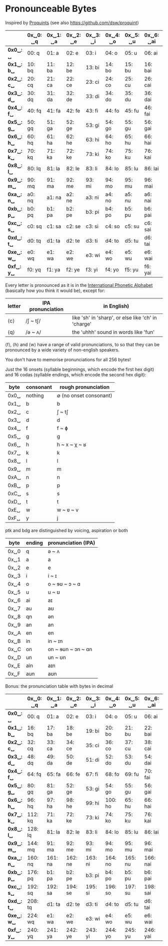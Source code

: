 # Pronounceable Bytes

Inspired by [Proquints](https://arxiv.org/html/0901.4016) (see also https://github.com/dsw/proquint)

|  | 0x␣0: **␣q** | 0x␣1: **␣a** | 0x␣2: **␣e** | 0x␣3: **␣i** | 0x␣4: **␣o** | 0x␣5: **␣u** | 0x␣6: **␣ai** | 0x␣7: **␣au** | 0x␣8: **␣qn** | 0x␣9: **␣an** | 0x␣a: **␣en** | 0x␣b: **␣in** | 0x␣c: **␣on** | 0x␣d: **␣un** | 0x␣e: **␣ain** | 0x␣f: **␣aun** | 
| --- | --- | --- | --- | --- | --- | --- | --- | --- | --- | --- | --- | --- | --- | --- | --- | --- |
| **0x0␣:  ␣** | 00:  q | 01:  a | 02:  e | 03:  i | 04:  o | 05:  u | 06:  ai | 07:  au | 08:  qn | 09:  an | 0a:  en | 0b:  in | 0c:  on | 0d:  un | 0e:  ain | 0f:  aun | 
| **0x1␣: b␣** | 10: bq | 11: ba | 12: be | 13: bi | 14: bo | 15: bu | 16: bai | 17: bau | 18: bqn | 19: ban | 1a: ben | 1b: bin | 1c: bon | 1d: bun | 1e: bain | 1f: baun | 
| **0x2␣: c␣** | 20: cq | 21: ca | 22: ce | 23: ci | 24: co | 25: cu | 26: cai | 27: cau | 28: cqn | 29: can | 2a: cen | 2b: cin | 2c: con | 2d: cun | 2e: cain | 2f: caun | 
| **0x3␣: d␣** | 30: dq | 31: da | 32: de | 33: di | 34: do | 35: du | 36: dai | 37: dau | 38: dqn | 39: dan | 3a: den | 3b: din | 3c: don | 3d: dun | 3e: dain | 3f: daun | 
| **0x4␣: f␣** | 40: fq | 41: fa | 42: fe | 43: fi | 44: fo | 45: fu | 46: fai | 47: fau | 48: fqn | 49: fan | 4a: fen | 4b: fin | 4c: fon | 4d: fun | 4e: fain | 4f: faun | 
| **0x5␣: g␣** | 50: gq | 51: ga | 52: ge | 53: gi | 54: go | 55: gu | 56: gai | 57: gau | 58: gqn | 59: gan | 5a: gen | 5b: gin | 5c: gon | 5d: gun | 5e: gain | 5f: gaun | 
| **0x6␣: h␣** | 60: hq | 61: ha | 62: he | 63: hi | 64: ho | 65: hu | 66: hai | 67: hau | 68: hqn | 69: han | 6a: hen | 6b: hin | 6c: hon | 6d: hun | 6e: hain | 6f: haun | 
| **0x7␣: k␣** | 70: kq | 71: ka | 72: ke | 73: ki | 74: ko | 75: ku | 76: kai | 77: kau | 78: kqn | 79: kan | 7a: ken | 7b: kin | 7c: kon | 7d: kun | 7e: kain | 7f: kaun | 
| **0x8␣: l␣** | 80: lq | 81: la | 82: le | 83: li | 84: lo | 85: lu | 86: lai | 87: lau | 88: lqn | 89: lan | 8a: len | 8b: lin | 8c: lon | 8d: lun | 8e: lain | 8f: laun | 
| **0x9␣: m␣** | 90: mq | 91: ma | 92: me | 93: mi | 94: mo | 95: mu | 96: mai | 97: mau | 98: mqn | 99: man | 9a: men | 9b: min | 9c: mon | 9d: mun | 9e: main | 9f: maun | 
| **0xa␣: n␣** | a0: nq | a1: na | a2: ne | a3: ni | a4: no | a5: nu | a6: nai | a7: nau | a8: nqn | a9: nan | aa: nen | ab: nin | ac: non | ad: nun | ae: nain | af: naun | 
| **0xb␣: p␣** | b0: pq | b1: pa | b2: pe | b3: pi | b4: po | b5: pu | b6: pai | b7: pau | b8: pqn | b9: pan | ba: pen | bb: pin | bc: pon | bd: pun | be: pain | bf: paun | 
| **0xc␣: s␣** | c0: sq | c1: sa | c2: se | c3: si | c4: so | c5: su | c6: sai | c7: sau | c8: sqn | c9: san | ca: sen | cb: sin | cc: son | cd: sun | ce: sain | cf: saun | 
| **0xd␣: t␣** | d0: tq | d1: ta | d2: te | d3: ti | d4: to | d5: tu | d6: tai | d7: tau | d8: tqn | d9: tan | da: ten | db: tin | dc: ton | dd: tun | de: tain | df: taun | 
| **0xe␣: w␣** | e0: wq | e1: wa | e2: we | e3: wi | e4: wo | e5: wu | e6: wai | e7: wau | e8: wqn | e9: wan | ea: wen | eb: win | ec: won | ed: wun | ee: wain | ef: waun | 
| **0xf␣: y␣** | f0: yq | f1: ya | f2: ye | f3: yi | f4: yo | f5: yu | f6: yai | f7: yau | f8: yqn | f9: yan | fa: yen | fb: yin | fc: yon | fd: yun | fe: yain | ff: yaun | 

Every letter is pronounced as it is in the [International Phonetic Alphabet](https://en.wikipedia.org/wiki/International_Phonetic_Alphabet) (basically how you think it would be), except for:

letter | IPA pronunciation | in English)
-------|-------------------|------------
⟨c⟩    | /ʃ ~ tʃ/          | like 'sh' in 'sharp', or else like 'ch' in 'charge'
⟨q⟩    | /ə ~ ʌ/           | the 'uhhh' sound in words like 'fun'


⟨f⟩, ⟨h⟩ and ⟨w⟩ have a range of valid pronunciations, to so that they can be pronounced by a wide variety of non-english speakers.

You don't have to memorise pronunciations for all 256 bytes! 

Just the 16 onsets (syllable beginnings, which encode the first hex digit) and 16 codas (syllable endings, which encode the second hex digit):

byte |  consonant  | rough pronunciation
-----|---------|--------
0x0␣ | nothing | ∅ (no onset consonant)
0x1␣ | b | b
0x2␣ | c | ʃ ~ tʃ
0x3␣ | d | d
0x4␣ | f | f ~ ɸ
0x5␣ | g | g
0x6␣ | h | h ~ x ~ χ ~ ʁ
0x7␣ | k | k
0x8␣ | l | l
0x9␣ | m | m
0xA␣ | n | n
0xB␣ | p | p
0xC␣ | s | s
0xD␣ | t | t
0xE␣ | w | w ~ ʋ ~ v
0xF␣ | y | j

ptk and bdg are distinguished by voicing, aspiration or both

byte | ending | pronunciation (IPA)
-----|------|---
0x␣0 | q | ə ~ ʌ
0x␣1 | a | a
0x␣2 | e | e
0x␣3 | i | i ~ ɪ
0x␣4 | o | o ~ ɘʊ ~ ɔ ~ ɑ
0x␣5 | u | u ~ ʊ
0x␣6 | ai | aɪ
0x␣7 | au | aʊ
0x␣8 | qn | ən
0x␣9 | an | an
0x␣A | en | en
0x␣B | in | in ~ ɪn
0x␣C | on | on ~ ɘʊn ~ ɔn ~ ɑn
0x␣D | un | un ~ ʊn
0x␣E | ain | aɪn
0x␣F | aun | aʊn


Bonus: the pronunciation table with bytes in decimal

|  | 0x␣0: **␣q** | 0x␣1: **␣a** | 0x␣2: **␣e** | 0x␣3: **␣i** | 0x␣4: **␣o** | 0x␣5: **␣u** | 0x␣6: **␣ai** | 0x␣7: **␣au** | 0x␣8: **␣qn** | 0x␣9: **␣an** | 0x␣a: **␣en** | 0x␣b: **␣in** | 0x␣c: **␣on** | 0x␣d: **␣un** | 0x␣e: **␣ain** | 0x␣f: **␣aun** | 
| --- | --- | --- | --- | --- | --- | --- | --- | --- | --- | --- | --- | --- | --- | --- | --- | --- |
| **0x0␣:  ␣** | 00:  q | 01:  a | 02:  e | 03:  i | 04:  o | 05:  u | 06:  ai | 07:  au | 08:  qn | 09:  an | 10:  en | 11:  in | 12:  on | 13:  un | 14:  ain | 15:  aun | 
| **0x1␣: b␣** | 16: bq | 17: ba | 18: be | 19: bi | 20: bo | 21: bu | 22: bai | 23: bau | 24: bqn | 25: ban | 26: ben | 27: bin | 28: bon | 29: bun | 30: bain | 31: baun | 
| **0x2␣: c␣** | 32: cq | 33: ca | 34: ce | 35: ci | 36: co | 37: cu | 38: cai | 39: cau | 40: cqn | 41: can | 42: cen | 43: cin | 44: con | 45: cun | 46: cain | 47: caun | 
| **0x3␣: d␣** | 48: dq | 49: da | 50: de | 51: di | 52: do | 53: du | 54: dai | 55: dau | 56: dqn | 57: dan | 58: den | 59: din | 60: don | 61: dun | 62: dain | 63: daun | 
| **0x4␣: f␣** | 64: fq | 65: fa | 66: fe | 67: fi | 68: fo | 69: fu | 70: fai | 71: fau | 72: fqn | 73: fan | 74: fen | 75: fin | 76: fon | 77: fun | 78: fain | 79: faun | 
| **0x5␣: g␣** | 80: gq | 81: ga | 52: ge | 53: gi | 54: go | 55: gu | 56: gai | 57: gau | 58: gqn | 59: gan | 5a: gen | 5b: gin | 5c: gon | 5d: gun | 5e: gain | 95: gaun | 
| **0x6␣: h␣** | 96: hq | 97: ha | 98: he | 99: hi | 100: ho | 65: hu | 66: hai | 67: hau | 68: hqn | 69: han | 6a: hen | 6b: hin | 6c: hon | 6d: hun | 6e: hain | 111: haun | 
| **0x7␣: k␣** | 112: kq | 71: ka | 72: ke | 73: ki | 74: ko | 75: ku | 76: kai | 77: kau | 78: kqn | 79: kan | 7a: ken | 7b: kin | 7c: kon | 7d: kun | 7e: kain | 127: kaun | 
| **0x8␣: l␣** | 128: lq | 81: la | 82: le | 83: li | 84: lo | 85: lu | 86: lai | 87: lau | 88: lqn | 89: lan | 8a: len | 8b: lin | 8c: lon | 8d: lun | 8e: lain | 143: laun | 
| **0x9␣: m␣** | 144: mq | 91: ma | 92: me | 93: mi | 94: mo | 95: mu | 96: mai | 97: mau | 98: mqn | 99: man | 9a: men | 9b: min | 9c: mon | 9d: mun | 9e: main | 159: maun | 
| **0xa␣: n␣** | 160: nq | 161: na | 162: ne | 163: ni | 164: no | 165: nu | 166: nai | 167: nau | 168: nqn | 169: nan | 170: nen | 171: nin | 172: non | 173: nun | 174: nain | 175: naun | 
| **0xb␣: p␣** | 176: pq | b1: pa | b2: pe | b3: pi | b4: po | b5: pu | b6: pai | b7: pau | b8: pqn | b9: pan | ba: pen | bb: pin | bc: pon | bd: pun | be: pain | 191: paun | 
| **0xc␣: s␣** | 192: sq | 192: sa | 194: se | 195: si | 196: so | 197: su | 198: sai | 199: sau | 200: sqn | c9: san | ca: sen | cb: sin | cc: son | cd: sun | ce: sain | 207: saun | 
| **0xd␣: t␣** | 208: tq | d1: ta | d2: te | d3: ti | d4: to | d5: tu | d6: tai | d7: tau | d8: tqn | d9: tan | da: ten | db: tin | dc: ton | dd: tun | de: tain | 223: taun | 
| **0xe␣: w␣** | 224: wq | e1: wa | e2: we | e3: wi | e4: wo | e5: wu | e6: wai | e7: wau | e8: wqn | e9: wan | ea: wen | eb: win | ec: won | ed: wun | ee: wain | 239: waun | 
| **0xf␣: y␣** | 240: yq | 241: ya | 242: ye | 243: yi | 244: yo | 245: yu | 246: yai | 247: yau | 248: yqn | 249: yan | 250: yen | 251: yin | 252: yon | 253: yun | 254: yain | 255: yaun | 
